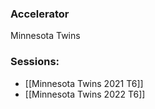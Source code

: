 
### Accelerator
Minnesota Twins
 
### Sessions: 
- [[Minnesota Twins 2021 T6]]
- [[Minnesota Twins 2022 T6]]


